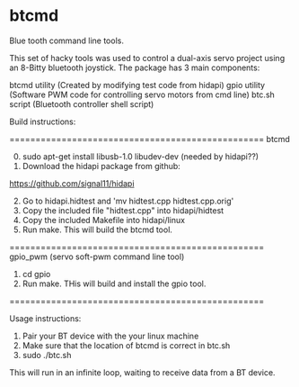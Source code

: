# btcmd

Blue tooth command line tools.

This set of hacky tools was used to control a dual-axis servo project using
an 8-Bitty bluetooth joystick.  The package has 3 main components:

btcmd utility (Created by modifying test code from hidapi)
gpio utility  (Software PWM code for controlling servo motors from cmd line)
btc.sh script (Bluetooth controller shell script)

Build instructions:

=================================================
btcmd 

0.  sudo apt-get install libusb-1.0 libudev-dev (needed by hidapi??)
1.  Download the hidapi package from github:
  
https://github.com/signal11/hidapi

2.  Go to hidapi.hidtest and 'mv hidtest.cpp hidtest.cpp.orig'
3.  Copy the included file "hidtest.cpp" into hidapi/hidtest 
4.  Copy the included Makefile into hidapi/linux
5.  Run make.  This will build the btcmd tool.

=================================================
gpio_pwm (servo soft-pwm command line tool)

1.  cd gpio
2.  Run make.  THis will build and install the gpio tool.

=================================================

Usage instructions:

1.  Pair your BT device with the your linux machine
2.  Make sure that the location of btcmd is correct in btc.sh
2.  sudo ./btc.sh 


This will run in an infinite loop, waiting to receive data from a 
BT device.  
